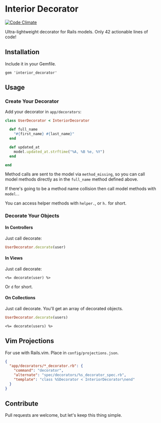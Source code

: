 # Interior Decorator

[![Code Climate](https://codeclimate.com/github/vicramon/interior_decorator.png)](https://codeclimate.com/github/vicramon/interior_decorator)

Ultra-lightweight decorator for Rails models. Only 42 actionable lines of code!

## Installation

Include it in your Gemfile.

```
gem 'interior_decorator'
```

## Usage

### Create Your Decorator

Add your decorator in `app/decorators`:

```ruby
class UserDecorator < InteriorDecorator

  def full_name
    "#{first_name} #{last_name}"
  end

  def updated_at
    model.updated_at.strftime("%A, %B %e, %Y")
  end

end
```

Method calls are sent to the model via `method_missing`, so you can call model methods directly as in the `full_name` method defined above.

If there's going to be a method name collision then call model methods with `model.`.

You can access helper methods with `helper.`, or `h.` for short.

### Decorate Your Objects

#### In Controllers

Just call decorate:

```ruby
UserDecorator.decorate(user)
```

#### In Views

Just call decorate:

```erb
<%= decorate(user) %>
```

Or `d` for short.

#### On Collections

Just call decorate. You'll get an array of decorated objects.

```ruby
UserDecorator.decorate(users)
```

```erb
<%= decorate(users) %>
```

## Vim Projections

For use with Rails.vim. Place in `config/projections.json`.

```json
{
  "app/decorators/*_decorator.rb": {
    "command": "decorator",
    "alternate": "spec/decorators/%s_decorator_spec.rb",
    "template": "class %SDecorator < InteriorDecorator\nend"
  }
}
```

## Contribute

Pull requests are welcome, but let's keep this thing simple.
